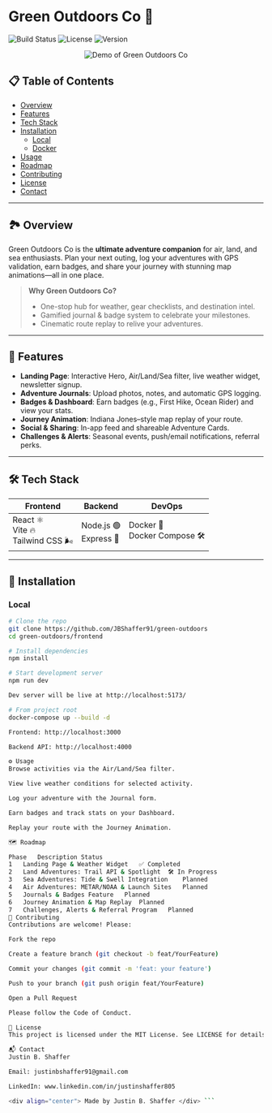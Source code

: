# Green Outdoors Co 🚀

![Build Status](https://img.shields.io/badge/build-passing-brightgreen) ![License](https://img.shields.io/badge/license-MIT-blue) ![Version](https://img.shields.io/badge/version-1.0.0-yellow)

<p align="center">
  <img src="docs/demo.gif" alt="Demo of Green Outdoors Co" />
</p>

## 📋 Table of Contents
- [Overview](#overview)
- [Features](#features)
- [Tech Stack](#tech-stack)
- [Installation](#installation)
  - [Local](#local)
  - [Docker](#docker)
- [Usage](#usage)
- [Roadmap](#roadmap)
- [Contributing](#contributing)
- [License](#license)
- [Contact](#contact)

---

## 🏞️ Overview
Green Outdoors Co is the **ultimate adventure companion** for air, land, and sea enthusiasts. Plan your next outing, log your adventures with GPS validation, earn badges, and share your journey with stunning map animations—all in one place.

> **Why Green Outdoors Co?**  
> - One-stop hub for weather, gear checklists, and destination intel.  
> - Gamified journal & badge system to celebrate your milestones.  
> - Cinematic route replay to relive your adventures.

---

## 🌟 Features
- **Landing Page**: Interactive Hero, Air/Land/Sea filter, live weather widget, newsletter signup.  
- **Adventure Journals**: Upload photos, notes, and automatic GPS logging.  
- **Badges & Dashboard**: Earn badges (e.g., First Hike, Ocean Rider) and view your stats.  
- **Journey Animation**: Indiana Jones–style map replay of your route.  
- **Social & Sharing**: In-app feed and shareable Adventure Cards.  
- **Challenges & Alerts**: Seasonal events, push/email notifications, referral perks.

---

## 🛠️ Tech Stack
| Frontend                               | Backend               | DevOps                           |
|----------------------------------------|-----------------------|----------------------------------|
| React ⚛️<br>Vite 🔥<br>Tailwind CSS 🌬️ | Node.js 🟢<br>Express 🚂 | Docker 🐳<br>Docker Compose 🛠️    |

---

## 🚀 Installation

### Local
```bash
# Clone the repo
git clone https://github.com/JBShaffer91/green-outdoors
cd green-outdoors/frontend

# Install dependencies
npm install

# Start development server
npm run dev

Dev server will be live at http://localhost:5173/

# From project root
docker-compose up --build -d

Frontend: http://localhost:3000

Backend API: http://localhost:4000

⚙️ Usage
Browse activities via the Air/Land/Sea filter.

View live weather conditions for selected activity.

Log your adventure with the Journal form.

Earn badges and track stats on your Dashboard.

Replay your route with the Journey Animation.

🗺️ Roadmap

Phase	Description	Status
1	Landing Page & Weather Widget	✅ Completed
2	Land Adventures: Trail API & Spotlight	🛠️ In Progress
3	Sea Adventures: Tide & Swell Integration	Planned
4	Air Adventures: METAR/NOAA & Launch Sites	Planned
5	Journals & Badges Feature	Planned
6	Journey Animation & Map Replay	Planned
7	Challenges, Alerts & Referral Program	Planned
🤝 Contributing
Contributions are welcome! Please:

Fork the repo

Create a feature branch (git checkout -b feat/YourFeature)

Commit your changes (git commit -m 'feat: your feature')

Push to your branch (git push origin feat/YourFeature)

Open a Pull Request

Please follow the Code of Conduct.

📝 License
This project is licensed under the MIT License. See LICENSE for details.

📬 Contact
Justin B. Shaffer

Email: justinbshaffer91@gmail.com

LinkedIn: www.linkedin.com/in/justinshaffer805

<div align="center"> Made by Justin B. Shaffer </div> ```